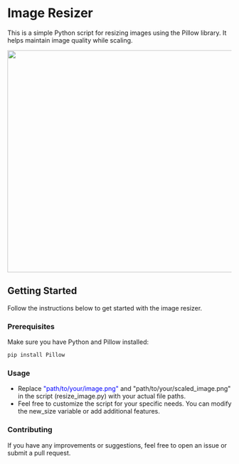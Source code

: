 # Image Resizer

This is a simple Python script for resizing images using the Pillow library. It helps maintain image quality while scaling.

<img src="https://github.com/samandareo/Image-resizer/assets/69756664/2acf97bf-6fbd-4e3d-a310-c6a33b208a1b" width="1024" margin="auto" height="500">

## Getting Started

Follow the instructions below to get started with the image resizer.

### Prerequisites

Make sure you have Python and Pillow installed:

```bash
pip install Pillow
```
### Usage
* Replace <span style="color: blue;">"path/to/your/image.png"</span> and "path/to/your/scaled_image.png" in the script (resize_image.py) with your actual file paths.
* Feel free to customize the script for your specific needs. You can modify the new_size variable or add additional features.

### Contributing
If you have any improvements or suggestions, feel free to open an issue or submit a pull request.
